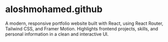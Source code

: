# aloshmohamed.github
A modern, responsive portfolio website built with React, using React Router, Tailwind CSS, and Framer Motion. Highlights frontend projects, skills, and personal information in a clean and interactive UI.
